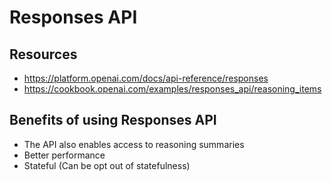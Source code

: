 # Responses API

## Resources
* https://platform.openai.com/docs/api-reference/responses
* https://cookbook.openai.com/examples/responses_api/reasoning_items


## Benefits of using Responses API
* The API also enables access to reasoning summaries
* Better performance
* Stateful (Can be opt out of statefulness)
